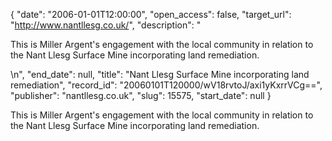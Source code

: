{
  "date": "2006-01-01T12:00:00", 
  "open_access": false, 
  "target_url": "http://www.nantllesg.co.uk/", 
  "description": "<p>This is Miller Argent's engagement with the local community in relation to the Nant Llesg Surface Mine incorporating land remediation.</p>\n", 
  "end_date": null, 
  "title": "Nant Llesg Surface Mine incorporating land remediation", 
  "record_id": "20060101T120000/wV18rvtoJ/axi1yKxrrVCg==", 
  "publisher": "nantllesg.co.uk", 
  "slug": 15575, 
  "start_date": null
}

<p>This is Miller Argent's engagement with the local community in relation to the Nant Llesg Surface Mine incorporating land remediation.</p>
